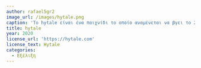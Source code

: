 ```yaml
---
author: rafael5gr2
image_url: /images/hytale.png
caption: 'Το hytale είναι ένα παιχνίδι το οποίο αναμένεται να βγει το 2021 και το οποίο μοιάζει πολύ με το γνωστό παιχνίδι minecraft, αλλά θα έχει μία mediaeval θεματολογία και επίσης θα παρέχει την δική του scripting language έτσι ώστε κάποιος να εμπλουτίσει το περιεχόμενο του παιχνιδιού κυρίως στο multi-player κομμάτι του'
title: hytale
year: 2020
license_url: 'https://hytale.com'
license_text: Hytale
categories:
  - Εξέλιξη 
---
```

